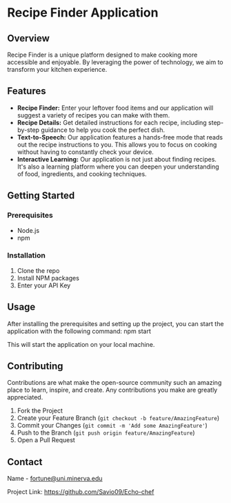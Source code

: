# Recipe Finder Application

## Overview

Recipe Finder is a unique platform designed to make cooking more accessible and enjoyable. By leveraging the power of technology, we aim to transform your kitchen experience.

## Features

- **Recipe Finder:** Enter your leftover food items and our application will suggest a variety of recipes you can make with them.
- **Recipe Details:** Get detailed instructions for each recipe, including step-by-step guidance to help you cook the perfect dish.
- **Text-to-Speech:** Our application features a hands-free mode that reads out the recipe instructions to you. This allows you to focus on cooking without having to constantly check your device.
- **Interactive Learning:** Our application is not just about finding recipes. It's also a learning platform where you can deepen your understanding of food, ingredients, and cooking techniques.

## Getting Started

### Prerequisites

- Node.js
- npm

### Installation

1. Clone the repo
2. Install NPM packages
3. Enter your API Key

## Usage

After installing the prerequisites and setting up the project, you can start the application with the following command: npm start

This will start the application on your local machine.

## Contributing

Contributions are what make the open-source community such an amazing place to learn, inspire, and create. Any contributions you make are greatly appreciated.

1. Fork the Project
2. Create your Feature Branch (`git checkout -b feature/AmazingFeature`)
3. Commit your Changes (`git commit -m 'Add some AmazingFeature'`)
4. Push to the Branch (`git push origin feature/AmazingFeature`)
5. Open a Pull Request

## Contact

Name - fortune@uni.minerva.edu

Project Link: https://github.com/Savio09/Echo-chef
